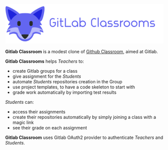 ![Gitlab Classrooms](logo-with-text.png)

**Gitlab Classroom** is a modest clone of [Github Classroom](https://classroom.github.com/), aimed at Gitlab.

**Gitlab Classrooms** helps _Teachers_ to:

* create Gitlab groups for a class
* give assignment for the _Students_
* automate _Students_ repositories creation in the Group
* use project templates, to have a code skeleton to start with
* grade work automatically by importing test results

_Students_ can:

* access their assignments
* create their repositories automatically by simply joining a class with a magic link
* see their grade on each assignment

**Gitlab Classroom** uses Gitlab OAuth2 provider to authenticate _Teachers_ and _Students_. 
